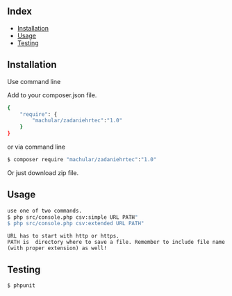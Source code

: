 Index
------------


- [Installation](#installation)
- [Usage](#usage)
- [Testing](#testing)



Installation
------------

Use command line

Add to your composer.json file.
``` bash
{
    "require": {
        "machular/zadaniehrtec":"1.0"
    }
}
```
or via command line
``` bash
$ composer require "machular/zadaniehrtec":"1.0"
```
Or just download zip file.

Usage
-----

``` bash
use one of two commands.
$ php src/console.php csv:simple URL PATH"
$ php src/console.php csv:extended URL PATH"
```

```
URL has to start with http or https.
PATH is  directory where to save a file. Remember to include file name (with proper extension) as well!

```

Testing
-------

``` bash
$ phpunit
```
